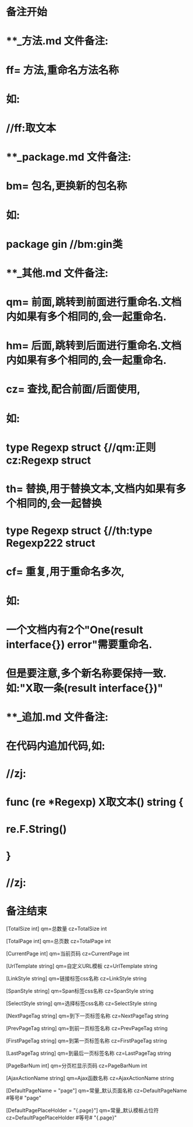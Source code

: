 # 备注开始
# **_方法.md 文件备注:
# ff= 方法,重命名方法名称
# 如:
# //ff:取文本

# **_package.md 文件备注:
# bm= 包名,更换新的包名称 
# 如: 
# package gin //bm:gin类

# **_其他.md 文件备注:
# qm= 前面,跳转到前面进行重命名.文档内如果有多个相同的,会一起重命名.
# hm= 后面,跳转到后面进行重命名.文档内如果有多个相同的,会一起重命名.
# cz= 查找,配合前面/后面使用,
# 如:
# type Regexp struct {//qm:正则 cz:Regexp struct
#
# th= 替换,用于替换文本,文档内如果有多个相同的,会一起替换
# type Regexp struct {//th:type Regexp222 struct
#
# cf= 重复,用于重命名多次,
# 如: 
# 一个文档内有2个"One(result interface{}) error"需要重命名.
# 但是要注意,多个新名称要保持一致. 如:"X取一条(result interface{})"

# **_追加.md 文件备注:
# 在代码内追加代码,如:
# //zj:
# func (re *Regexp) X取文本() string { 
#    re.F.String()
# }
# //zj:
# 备注结束

[TotalSize      int]
qm=总数量
cz=TotalSize int

[TotalPage      int]
qm=总页数
cz=TotalPage int

[CurrentPage    int]
qm=当前页码
cz=CurrentPage int

[UrlTemplate    string]
qm=自定义URL模板
cz=UrlTemplate string

[LinkStyle      string]
qm=链接标签css名称
cz=LinkStyle string

[SpanStyle      string]
qm=Span标签css名称
cz=SpanStyle string

[SelectStyle    string]
qm=选择标签css名称
cz=SelectStyle string

[NextPageTag    string]
qm=到下一页标签名称
cz=NextPageTag string

[PrevPageTag    string]
qm=到前一页标签名称
cz=PrevPageTag string

[FirstPageTag   string]
qm=到第一页标签名称
cz=FirstPageTag string

[LastPageTag    string]
qm=到最后一页标签名称
cz=LastPageTag string

[PageBarNum     int]
qm=分页栏显示页码
cz=PageBarNum int

[AjaxActionName string]
qm=Ajax函数名称
cz=AjaxActionName string

[DefaultPageName        = "page"]
qm=常量_默认页面名称
cz=DefaultPageName #等号# "page"

[DefaultPagePlaceHolder = "{.page}"]
qm=常量_默认模板占位符
cz=DefaultPagePlaceHolder #等号# "{.page}"
